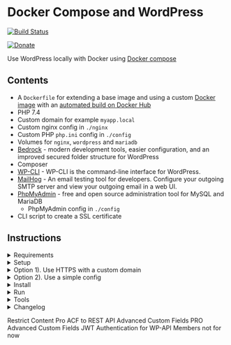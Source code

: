 # Docker Compose and WordPress

[![Build Status](https://travis-ci.org/urre/wordpress-nginx-docker-compose.svg?branch=master)](https://travis-ci.org/urre/wordpress-nginx-docker-compose)

[![Donate](https://img.shields.io/badge/Donation-green?logo=paypal&label=Paypal)](https://www.paypal.me/urbansanden)

Use WordPress locally with Docker using [Docker compose](https://docs.docker.com/compose/)

## Contents

- A `Dockerfile` for extending a base image and using a custom [Docker image](https://github.com/urre/wordpress-nginx-docker-compose-image) with an [automated build on Docker Hub](https://cloud.docker.com/repository/docker/urre/wordpress-nginx-docker-compose-image)
- PHP 7.4
- Custom domain for example `myapp.local`
- Custom nginx config in `./nginx`
- Custom PHP `php.ini` config in `./config`
- Volumes for `nginx`, `wordpress` and `mariadb`
- [Bedrock](https://roots.io/bedrock/) - modern development tools, easier configuration, and an improved secured folder structure for WordPress
- Composer
- [WP-CLI](https://wp-cli.org/) - WP-CLI is the command-line interface for WordPress.
- [MailHog](https://github.com/mailhog/MailHog) - An email testing tool for developers. Configure your outgoing SMTP server and view your outgoing email in a web UI.
- [PhpMyAdmin](https://www.phpmyadmin.net/) - free and open source administration tool for MySQL and MariaDB
  - PhpMyAdmin config in `./config`
- CLI script to create a SSL certificate

## Instructions

<details>
 <summary>Requirements</summary>

- [Docker](https://www.docker.com/get-started)
- [mkcert](https://github.com/FiloSottile/mkcert) for creating the SSL cert.

Install mkcert:

```
brew install mkcert
brew install nss # if you use Firefox
```

</details>

<details>
 <summary>Setup</summary>

### Setup Environment variables

Both step 1. and 2. below are required:

#### 1. For Docker and the CLI script (Required step)

Copy `.env.example` in the project root to `.env` and edit your preferences.

Example:

```dotenv
IP=127.0.0.1
APP_NAME=myapp
DOMAIN="myapp.local"
DB_HOST=mysql
DB_NAME=myapp
DB_ROOT_PASSWORD=password
DB_TABLE_PREFIX=wp_
```

#### 2. For WordPress (Required step)

Edit `./src/.env.example` to your needs. During the `composer create-project` command described below, an `./src/.env` will be created.

Example:

```dotenv
DB_NAME='myapp'
DB_USER='root'
DB_PASSWORD='password'

# Optionally, you can use a data source name (DSN)
# When using a DSN, you can remove the DB_NAME, DB_USER, DB_PASSWORD, and DB_HOST variables
# DATABASE_URL='mysql://database_user:database_password@database_host:database_port/database_name'

# Optional variables
DB_HOST='mysql'
# DB_PREFIX='wp_'

WP_ENV='development'
WP_HOME='https://myapp.local'
WP_SITEURL="${WP_HOME}/wp"
WP_DEBUG_LOG=/path/to/debug.log

# Generate your keys here: https://roots.io/salts.html
AUTH_KEY='generateme'
SECURE_AUTH_KEY='generateme'
LOGGED_IN_KEY='generateme'
NONCE_KEY='generateme'
AUTH_SALT='generateme'
SECURE_AUTH_SALT='generateme'
LOGGED_IN_SALT='generateme'
NONCE_SALT='generateme'
```

</details>

<details>
 <summary>Option 1). Use HTTPS with a custom domain</summary>

1. Create a SSL cert:

```shell
cd cli
./create-cert.sh
```

This script will create a locally-trusted development certificates. It requires no configuration.

> mkcert needs to be installed like described in Requirements. Read more for [Windows](https://github.com/FiloSottile/mkcert#windows) and [Linux](https://github.com/FiloSottile/mkcert#linux)

1b. Make sure your `/etc/hosts` file has a record for used domains.

```
sudo nano /etc/hosts
```

Add your selected domain like this:

```
127.0.0.1 myapp.local
```

2. Continue on the Install step below

</details>

<details>
 <summary>Option 2). Use a simple config</summary>

1. Edit `nginx/default.conf.conf` to use this simpler config (without using a cert and HTTPS)

```shell
server {
    listen 80;

    root /var/www/html/web;
    index index.php;

    access_log /var/log/nginx/access.log;
    error_log /var/log/nginx/error.log;

    client_max_body_size 100M;

    location / {
        try_files $uri $uri/ /index.php?$args;
    }

    location ~ \.php$ {
        try_files $uri =404;
        fastcgi_split_path_info ^(.+\.php)(/.+)$;
        fastcgi_pass wordpress:9000;
        fastcgi_index index.php;
        include fastcgi_params;
        fastcgi_param SCRIPT_FILENAME $document_root$fastcgi_script_name;
        fastcgi_param PATH_INFO $fastcgi_path_info;
    }
}

```

2. Edit the nginx service in `docker-compose.yml` to use port 80. 443 is not needed now.

```shell
  nginx:
    image: nginx:latest
    container_name: ${APP_NAME}-nginx
    ports:
      - '80:80'

```

3. Continue on the Install step below

</details>

<details>
 <summary>Install</summary>

```shell
docker-compose run composer create-project
```

</details>

<details>
 <summary>Run</summary>

```shell
docker-compose up
```

Docker Compose will now start all the services for you:

```shell
Starting myapp-mysql    ... done
Starting myapp-composer ... done
Starting myapp-phpmyadmin ... done
Starting myapp-wordpress  ... done
Starting myapp-nginx      ... done
Starting myapp-mailhog    ... done
```

🚀 Open [https://myapp.local](https://myapp.local) in your browser

## PhpMyAdmin

PhpMyAdmin comes installed as a service in docker-compose.

🚀 Open [http://127.0.0.1:8082/](http://127.0.0.1:8082/) in your browser

## MailHog

MailHog comes installed as a service in docker-compose.

🚀 Open [http://0.0.0.0:8025/](http://0.0.0.0:8025/) in your browser

</details>

<details>
 <summary>Tools</summary>

### Update WordPress Core and Composer packages (plugins/themes)

```shell
docker-compose run composer update
```

#### Use WP-CLI

```shell
docker exec -it myapp-wordpress bash
```

Login to the container

```shell
wp search-replace https://olddomain.com https://newdomain.com --allow-root
```

Run a wp-cli command

> You can use this command first after you've installed WordPress using Composer as the example above.

### Update plugins and themes from wp-admin?

You can, but I recommend to use Composer for this only. But to enable this edit `./src/config/environments/development.php` (for example to use it in Dev)

```shell
Config::define('DISALLOW_FILE_EDIT', false);
Config::define('DISALLOW_FILE_MODS', false);
```

### Useful Docker Commands

When making changes to the Dockerfile, use:

```bash
docker-compose up -d --force-recreate --build
```

Login to the docker container

```shell
docker exec -it myapp-wordpress bash
```

Stop

```shell
docker-compose stop
```

Down (stop and remove)

```shell
docker-compose down
```

Cleanup

```shell
docker-compose rm -v
```

Recreate

```shell
docker-compose up -d --force-recreate
```

Rebuild docker container when Dockerfile has changed

```shell
docker-compose up -d --force-recreate --build
```

</details>

<details>
 <summary>Changelog</summary>

#### 2021-03-16

- Changed root `.env-example` to `.env.example` to match the git ignore patterns. Thanks [@scottnunemacher](https://github.com/scottnunemacher)

#### 2021-03-05

- Clarify steps in the readme

#### 2021-03-02

- Fixed a misstake so instead of `./src/.env-example`, it should be `./src/.env.example`.
- Redirect HTTP to HTTPS. Thanks [@humblecoder](https://github.com/humblecoder)

#### 2021-01-02

- Use `NGINX_ENVSUBST_TEMPLATE_SUFFIX`. Use a template and better substution of ENV variables in nginx config.

#### 2020-10-04

- Added mariadb-client (Solves [#54](https://github.com/urre/wordpress-nginx-docker-compose/issues/54))

#### 2020-09-15

- Updated Bedrock. Update WordPress to 5.5.1 and other composer updates.

#### 2020-07-12

- Added Mailhog. Thanks [@mortensassi](https://github.com/mortensassi)

#### 2020-05-03

- Added nginx gzip compression

#### 2020-04-19

- Added Windows support for creating SSH cert, trusting it and setting up the host file entry. Thanks to [@styssi](https://github.com/styssi)

#### 2020-04-12

- Remove port number from `DB_HOST`. Generated database connection error in macOS Catalina. Thanks to [@nirvanadev](https://github.com/nirvanadev)
- Add missing ENV variable from mariadb Thanks to [@vonwa](https://github.com/vonwa)

#### 2020-03-26

- Added phpMyAdmin config.Thanks to [@titoffanton](https://github.com/titoffanton)

#### 2020-02-06

- Readme improvements. Explain `/etc/hosts` better

#### 2020-01-30

- Use `Entrypoint` command in Docker Compose to replace the domain name in the nginx config. Removing the need to manually edit the domain name in the nginx conf. Now using the `.env` value `DOMAIN`
- Added APP_NAME in `.env-example` Thanks to [@Dave3o3](https://github.com/Dave3o3)

#### 2020-01-11

- Added `.env` support for specifying your own app name, domain etc in Docker and cli scripts.
- Added phpMyAdmin. Visit [http://127.0.0.1:8080/](http://127.0.0.1:8080/)

#### 2019-08-02

- Added Linux support. Thanks to [@faysal-ishtiaq](https://github.com/faysal-ishtiaq).

</details>

Restrict Content Pro
ACF to REST API
Advanced Custom Fields PRO
Advanced Custom Fields
JWT Authentication for WP-API
Members not for now
